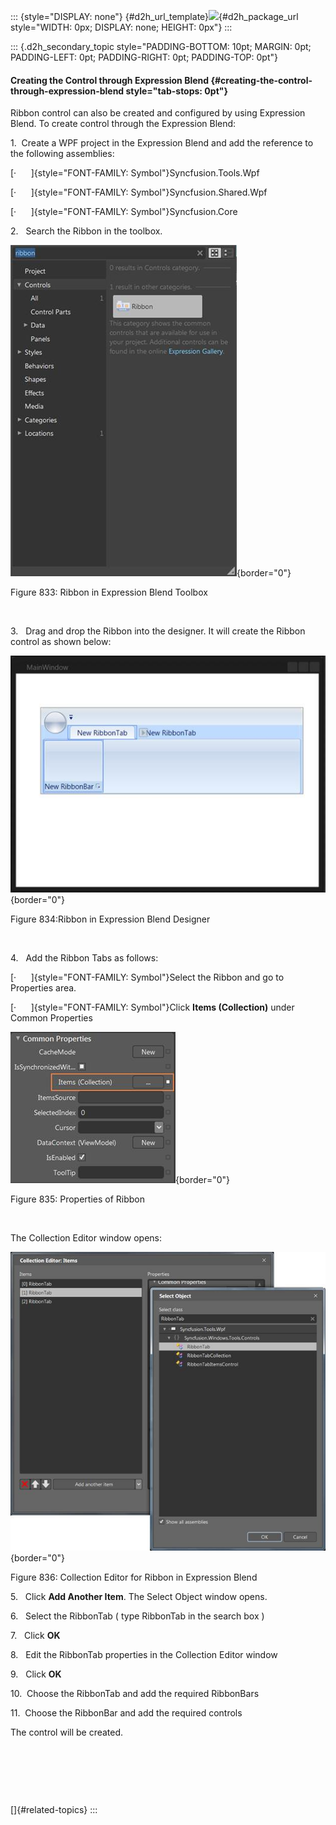 ::: {style="DISPLAY: none"}
[](ms-xhelp:///?Id=d2h_url_template){#d2h_url_template}![](!package_url!){#d2h_package_url style="WIDTH: 0px; DISPLAY: none; HEIGHT: 0px"}
:::

::: {.d2h_secondary_topic style="PADDING-BOTTOM: 10pt; MARGIN: 0pt; PADDING-LEFT: 0pt; PADDING-RIGHT: 0pt; PADDING-TOP: 0pt"}
#### Creating the Control through Expression Blend {#creating-the-control-through-expression-blend style="tab-stops: 0pt"}

Ribbon control can also be created and configured by using Expression Blend. To create control through the Expression Blend:

1.  Create a WPF project in the Expression Blend and add the reference to the following assemblies:

[·      ]{style="FONT-FAMILY: Symbol"}Syncfusion.Tools.Wpf

[·      ]{style="FONT-FAMILY: Symbol"}Syncfusion.Shared.Wpf

[·      ]{style="FONT-FAMILY: Symbol"}Syncfusion.Core

2.   Search the Ribbon in the toolbox.

![](ImagesExt/image30_722.jpg){border="0"}

Figure 833: Ribbon in Expression Blend Toolbox

 

3.   Drag and drop the Ribbon into the designer. It will create the Ribbon control as shown below:

![](ImagesExt/image30_723.jpg){border="0"}

Figure 834:Ribbon in Expression Blend Designer

 

4.   Add the Ribbon Tabs as follows:

[·      ]{style="FONT-FAMILY: Symbol"}Select the Ribbon and go to Properties area.

[·      ]{style="FONT-FAMILY: Symbol"}Click **Items (Collection)** under Common Properties

![](ImagesExt/image30_724.jpg){border="0"}

Figure 835: Properties of Ribbon

 

The Collection Editor window opens:

![](ImagesExt/image30_725.jpg){border="0"}

Figure 836: Collection Editor for Ribbon in Expression Blend

5.   Click **Add Another Item**. The Select Object window opens.

6.   Select the RibbonTab ( type RibbonTab in the search box )

7.   Click **OK**

8.   Edit the RibbonTab properties in the Collection Editor window

9.   Click **OK**

10.  Choose the RibbonTab and add the required RibbonBars

11.  Choose the RibbonBar and add the required controls

The control will be created.

 

 

 

[]{#related-topics}
:::
